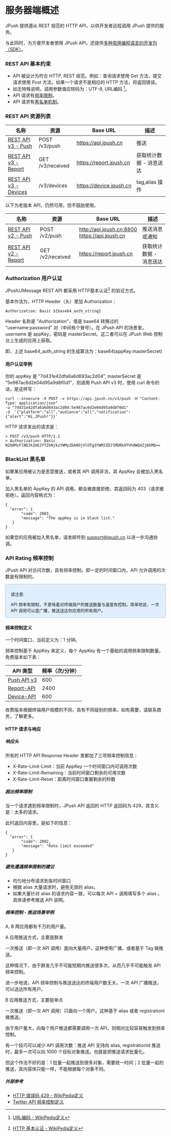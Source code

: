 # 服务器端概述

JPush 提供遵从 REST 规范的 HTTP API，以供开发者远程调用 JPush 提供的服务。

与此同时，为方便开发者使用 JPush API，还提供[多种常用编程语言的开发包（SDK）](../../resources/#sdk_1)。


### REST API 基本约束

* API 被设计为符合 HTTP, REST 规范。例如：查询请求使用 Get 方法，提交请求使用 Post 方法。如果一个请求不是相应的 HTTP 方法，将返回错误。
* 如无特殊说明，调用参数值应转码为：UTF-8, URL编码 [^1]。
* API 请求有[频率限制](#api-rating)。
* API 请求有[黑名单机制](#blacklist)。

[^1]: [URL编码 - WikiPedia定义](http://zh.wikipedia.org/wiki/%E7%99%BE%E5%88%86%E5%8F%B7%E7%BC%96%E7%A0%81)

### REST API 资源列表

| 名称 | 	资源 | Base URL	 |描述|
| ------------ | ------------- | ------------ |----------------|
| [REST API v3 - Push](../rest_api_v3_push)	 | POST /v3/push  | https://api.jpush.cn | 推送 |
| [REST API v3 - Report](../rest_api_v3_report) | GET /v3/received  | https://report.jpush.cn | 获取统计数据 - 消息送达 |
| [REST API v3 - Devices](../rest_api_v3_device) | /v3/devices | https://device.jpush.cn | tag,alias 操作 |

以下为老版本 API，仍然可用，但不鼓励使用。

| 名称 | 	资源 | Base URL	 |描述|
| ------------ | ------------- | ------------ |----------------|
| [REST API v2 - Push](../rest_api_v2_push)  | POST /v2/push  | http://api.jpush.cn:8800 <br /> https://api.jpush.cn | 推送消息或通知|
| [REST API v2 - Report](../rest_api_v2_report) | GET /v2/received  | https://report.jpush.cn | 获取统计数据 - 消息送达 |

### Authorization 用户认证

JPush/JMessage REST API 都采用 HTTP基本认证[^2] 的验证方式。

[^2]: [HTTP 基本认证 - WikiPedia定义](http://zh.wikipedia.org/wiki/HTTP%E5%9F%BA%E6%9C%AC%E8%AE%A4%E8%AF%81)

基本作法为，HTTP Header（头）里加 Authorization：

    Authorization: Basic ${base64_auth_string}

Header 名称是 "Authorization"，值是 base64 转换过的 "username:password" 对（中间有个冒号）。在 JPush API 的场景里，username 是 appKey，密码是 masterSecret。这二者可以在 JPush Web 控制台上生成的应用上获取。

即，上述 base64_auth_string 的生成算法为：base64(appKey:masterSecret)

#### 用户认证举例

你的 appKey 是 "7d431e42dfa6a6d693ac2d04", masterSecret 是 "5e987ac6d2e04d95a9d8f0d1"，则调用 Push API v3 时，使用 curl 命令的话，是这样写：

```
curl --insecure -X POST -v https://api.jpush.cn/v3/push -H "Content-Type: application/json" 
-u "7d431e42dfa6a6d693ac2d04:5e987ac6d2e04d95a9d8f0d1" 
-d  '{"platform":"all","audience":"all","notification":{"alert":"Hi,JPush!"}}'
```

HTTP 请求发出的请求是：

```
> POST /v3/push HTTP/1.1
> Authorization: Basic N2Q0MzFlNDJkZmE2YTZkNjkzYWMyZDA0OjVlOTg3YWM2ZDJlMDRkOTVhOWQ4ZjBkMQ==
```


### BlackList 黑名单

如果某应用被认为是恶意推送，或者其 API 调用非法，其 AppKey 会被加入黑名单。

加入黑名单的 AppKey 的 API 调用，都会被直接拒绝，其返回码为 403（请求被拒绝）。返回内容格式为：

	{
	  "error": {
	       "code": 2003, 
	       "message": "The appKey is in black list."
	   }
	}
 
如果您的应用被加入黑名单，请发邮件到 <support@jpush.cn> 以进一步沟通协调。

### API Rating 频率控制

JPush API 对访问次数，具有频率控制。即一定的时间窗口内，API 允许调用的次数是有限制的。

<div style="font-size:13px;background: #E0EFFE;border: 1px solid #ACBFD7;border-radius: 3px;padding: 8px 16px;  padding-bottom: 0;margin-bottom: 0;">
<p>请注意:
	<br>
	<p>API 频率有限制，不意味着对终端用户的推送数量与速度有控制。简单地说，一次 API 调用可以是广播，推送送达你应用的所有用户。
</div>


#### 频率控制定义

一个时间窗口，当前定义为：1 分钟。

频率控制基于 AppKey 来定义，每个 AppKey 有一个基础的调用频率限制数量。免费版本如下表：

| API 类型                            | 频率（次/分钟） |
|-------------------------------------|-----------------|
| [Push API v3](../rest_api_v3_push)  | 600             |
| [Report-API](../rest_api_v3_report) | 2400            |
| [Device-API](../rest_api_v3_device) | 600            |

收费版本根据终端用户规模的不同，具有不同级别的频率。如有需要，请联系商务，了解更多。

#### HTTP 请求与响应

##### 响应头

所有的 HTTP API Response Header 里都加了三项频率控制信息：

+ X-Rate-Limit-Limit：当前 AppKey 一个时间窗口内可调用次数
+ X-Rate-Limit-Remaining：当前时间窗口剩余的可用次数
+ X-Rate-Limit-Reset：距离时间窗口重置剩余的秒数

##### 超出频率限制

当一个请求遇到频率限制时，JPush API 返回的 HTTP 返回码为 429，其含义是：太多的请求。

此时返回内容里，是如下的信息：

	{
	  "error": {
	       "code": 2002, 
	       "message": "Rate limit exceeded"
	   }
	}
	
##### 避免遭遇频率限制的建议

+ 均匀地分布请求到各时间窗口
+ 根据 alias 大量请求时，避免无效的 alias。
+ 如果大量针对 alias 的请求内容一致，可以每次 API + 调用填写多个 alias 。具体请参考推送 API 说明。


##### 频率控制 - 推送场景举例

A, B 两应用都有千万的用户量。

A 应用推送方式，主要是群发

一次推送（即一次 API 调用）面向大量用户。这种使用广播，或者基于 Tag 做推送。

这种情况下，由于群发几乎不可能短期内推送很多次，从而几乎不可能触发 API 频率控制。

进一步地说，API 频率控制与推送送达的终端用户数无关。一次 API 广播推送，可以送达所有用户。

B 应用推送方式，主要是单点

一次推送（即一次 API 调用）只面向一个用户。这种基于 alias 或者 registrationI 做推送。

由于用户量大，向每个用户推送都需要调用一次 API，则相对比较容易触发到频率控制。

有一个技巧可以减少 API 调用次数：推送 API 支持向 alias, registrationId 推送时，最多一次可以向 1000 个目标对象推送。也就是把推送请求批量化。

但这个作法不好的是：1 批量一起推送到很多对象，需要统一时间；2 批量一起的推送，其内容体只能一样，不能根据每个对象不同。

##### 外部参考

+ [HTTP 错误码 429  - WikiPedia定义](http://en.wikipedia.org/wiki/List_of_HTTP_status_codes#4xx_Client_Error)
+ [Twitter API 频率控制定义](https://dev.twitter.com/docs/rate-limiting/1.1)

